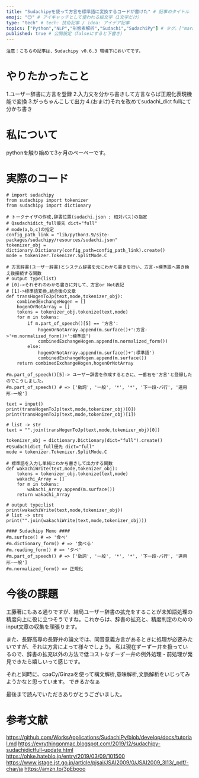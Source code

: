 ```yaml
---
title: "Sudachipyを使って方言を標準語に変換するコードが書けた" # 記事のタイトル
emoji: "😶" # アイキャッチとして使われる絵文字（1文字だけ）
type: "tech" # tech: 技術記事 / idea: アイデア記事
topics: ["Python","NLP","形態素解析","Sudachi","SudachiPy"] # タグ。["markdown", "rust", "aws"]のように指定する
published: true # 公開設定（falseにすると下書き）
---
```


```
注意：こちらの記事は、Sudachipy v0.6.3 環境下においてです。
```

# やりたかったこと
1.ユーザー辞書に方言を登録
2.入力文を分かち書きして方言ならば正規化表現機能で変換
3.がっちゃんこして出力
4.(おまけ)それを改めてsudachi_dict fullにて分かち書き

# 私について
pythonを触り始めて3ヶ月のペーペーです。

# 実際のコード

```
# import sudachipy
from sudachipy import tokenizer
from sudachipy import dictionary

# トークナイザの作成,辞書位置(sudachi.json ; 相対パス)の指定
# Qsudachidict_full優先 dict="full"
# mode(a,b,c)の指定
config_path_link = "lib/python3.9/site-packages/sudachipy/resources/sudachi.json"
tokenizer_obj = dictionary.Dictionary(config_path=config_path_link).create() 
mode = tokenizer.Tokenizer.SplitMode.C

# 方言辞書(ユーザー辞書)とシステム辞書を元にわかち書きを行い、方言->標準語へ置き換え後接続する関数
# output type(list)
# [0]->それぞれのわかち書きに対して、方言or Not表記
# [1]->標準語変換,結合後の文章
def transHogenToJp(text,mode,tokenizer_obj):
    combinedExchangeHogen = []
    hogenOrNotArray = []
    tokens = tokenizer_obj.tokenize(text,mode)
    for m in tokens:
        if m.part_of_speech()[5] == '方言':
            hogenOrNotArray.append(m.surface()+':方言->'+m.normalized_form()+':標準語')
            combinedExchangeHogen.append(m.normalized_form())
        else:
            hogenOrNotArray.append(m.surface()+':標準語')
            combinedExchangeHogen.append(m.surface())
    return combinedExchangeHogen,hogenOrNotArray

#m.part_of_speech()[5]-> ユーザー辞書を作成するときに、一番右を'方言'と登録したのでこうしました。
#m.part_of_speech() # => ['動詞', '一般', '*', '*', '下一段-バ行', '連用形-一般']

text = input()
print(transHogenToJp(text,mode,tokenizer_obj)[0])
print(transHogenToJp(text,mode,tokenizer_obj)[1])

# list -> str
text = "".join(transHogenToJp(text,mode,tokenizer_obj)[0])

tokenizer_obj = dictionary.Dictionary(dict="full").create() #Qsudachidict_full優先 dict="full"
mode = tokenizer.Tokenizer.SplitMode.C

# 標準語を入力し単純にわかち書きして出力する関数
def wakachiWrite(text,mode,tokenizer_obj):
    tokens = tokenizer_obj.tokenize(text,mode)
    wakachi_Array = []
    for m in tokens:
        wakachi_Array.append(m.surface())
    return wakachi_Array

# output type;list
print(wakachiWrite(text,mode,tokenizer_obj))
# list -> strs
print("".join(wakachiWrite(text,mode,tokenizer_obj)))

#### Sudachipy Memo ####
#m.surface() # => '食べ'
#m.dictionary_form() # => '食べる'
#m.reading_form() # => 'タベ'
#m.part_of_speech() # => ['動詞', '一般', '*', '*', '下一段-バ行', '連用形-一般']
#m.normalized_form() => 正規化
```
# 今後の課題
工藤著にもある通りですが、結局ユーザー辞書の拡充をすることが未知語処理の精度向上に役に立つそうですね。これからは、辞書の拡充と、精度判定のためのinput文章の収集を頑張ります。

また、長野高専の長野弁の論文では、同音意義方言があるときに処理が必要みたいですが、それは方言によって様々でしょう。
私は現在ずーずー弁を扱っているので、辞書の拡充以外の方法で低コストなずーずー弁の例外処理・前処理が発見できたら嬉しいって感じです。

それと同時に、cpaCy/Ginzaを使って構文解析,意味解析,文脈解析をいじってみようかなと思っています。
できるかなぁ

最後まで読んでいただきありがとうございました。

# 参考文献
https://github.com/WorksApplications/SudachiPy/blob/develop/docs/tutorial.md
https://evrythingonmac.blogspot.com/2019/12/sudachipy-sudachidictfull-update.html
https://ohke.hateblo.jp/entry/2019/03/09/101500
https://www.jstage.jst.go.jp/article/pjsai/JSAI2009/0/JSAI2009_3I13/_pdf/-char/ja
https://amzn.to/3pEbooo